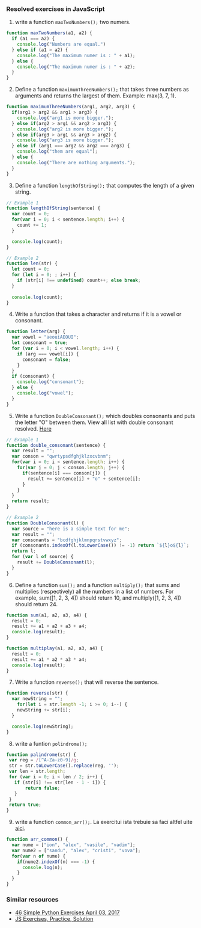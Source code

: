 ### Resolved exercises in JavaScript
1. write a function `maxTwoNumbers();` two numers.
```js
function maxTwoNumbers(a1, a2) {
  if (a1 === a2) {
    console.log("Numbers are equal.")
  } else if (a1 > a2) {
    console.log("The maximum numer is : " + a1);
  } else {
    console.log("The maximum numer is : " + a2);
  }
}
```

2. Define a function `maximumThreeNumbers();` that takes three numbers as arguments and returns the largest of them. Example: max(3, 7, 1).
```js
function maximumThreeNumbers(arg1, arg2, arg3) {
  if(arg1 > arg2 && arg1 > arg3) {
    console.log("arg1 is more bigger.");
  } else if(arg2 > arg1 && arg2 > arg3) {
    console.log("arg2 is more bigger.");
  } else if(arg3 > arg1 && arg3 > arg2) {
    console.log("arg3 is more bigger.");
  } else if (arg1 === arg2 && arg2 === arg3) {
    console.log("them are equal");
  } else {
    console.log("There are nothing arguments.");
  }
}

```

3. Define a function `lengthOfString();` that computes the length of a given string. 
```javascript
// Example 1
function lengthOfString(sentence) {
  var count = 0;
  for(var i = 0; i < sentence.length; i++) {
    count += 1;
  }

  console.log(count);
}
```

```javascript
// Example 2
function len(str) {
  let count = 0;
  for (let i = 0; ; i++) {
    if (str[i] !== undefined) count++; else break;
  }
  
  console.log(count);
}
```

4. Write a function that takes a character and returns if it is a vowel or consonant. 
```javascript
function letter(arg) {
  var vowel = "aeouiAEOUI";
  let consonant = true;
  for (var i = 0; i < vowel.length; i++) {
    if (arg === vowel[i]) {
      consonant = false;
    }
  }
  if (consonant) {
    console.log("consonant");
  } else {
    console.log("vowel");
  }
}
```

5. Write a function `DoubleConsonant();` which doubles consonants and puts the letter "O" between them. View all list with double consonant resolved. [Here](double_consonant.md)
```js
// Example 1 
function double_consonant(sentence) {
  var result = "";
  var conson = "qwrtypsdfghjklzxcvbnm";
  for(var i = 0; i < sentence.length; i++) {
    for(var j = 0; j < conson.length; j++) {
      if(sentence[i] === conson[j]) {
        result += sentence[i] + "o" + sentence[i];
      }
    }
  }
  return result;  
}
```

```js
// Example 2 
function DoubleConsonant(l) {
  var source = "here is a simple text for me";
  var result = "";
  var consonants = "bcdfghjklmnpqrstvwxyz";
  if (consonants.indexOf(l.toLowerCase()) != -1) return `${l}o${l}`;
  return l;
  for (var l of source) {
    result += DoubleConsonant(l);
  }
}
```

6. Define a function `sum();` and a function `multiply();` that sums and multiplies (respectively) all the numbers in a list of numbers. For example, sum([1, 2, 3, 4]) should return 10, and multiply([1, 2, 3, 4]) should return 24.
```js
function sum(a1, a2, a3, a4) {
  result = 0;
  result += a1 + a2 + a3 + a4;
  console.log(result);
}

function multiplay(a1, a2, a3, a4) {
  result = 0;
  result += a1 * a2 * a3 * a4;
  console.log(result);
}
```

7. Write a function `reverse();` that will reverse the sentence.
```js
function reverse(str) {
  var newString = "";
    for(let i = str.length -1; i >= 0; i--) {
    newString += str[i];
  }

  console.log(newString);
}
```

8. write a funtion `polindrome();`
```js
function palindrome(str) {
 var reg = /[^A-Za-z0-9]/g;
 str = str.toLowerCase().replace(reg, '');
 var len = str.length;
 for (var i = 0; i < len / 2; i++) {
   if (str[i] !== str[len - 1 - i]) { 
       return false;
   }
 }
 return true; 
}
```

9. write a function `common_arr();`. La exercitui ista trebuie sa faci altfel uite [aici](https://github.com/arsho/46-Simple-Python-Exercises-Solutions/blob/master/problem_09_alternative.py).
```js
function arr_common() {
  var nume = ["ion", "alex", "vasile", "vadim"];
  var nume2 = ["sandu", "alex", "cristi", "vova"];  
  for(var n of nume) {
    if(nume2.indexOf(n) === -1) {
      console.log(n);
    }
  }
}
```

### Similar resources
* [46 Simple Python Exercises 
April 03, 2017](http://uselesstruth.blogspot.md/2017/04/46-simple-python-exercises.html)
* [JS Exercises, Practice, Solution](https://www.w3resource.com/javascript-exercises/)